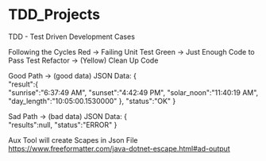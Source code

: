 # TDD_Projects

TDD - Test Driven Development Cases

Following the Cycles
Red 	 ->  Failing Unit Test
Green 	 -> Just Enough Code to Pass Test
Refactor -> (Yellow) Clean Up Code
	
Good Path -> (good data)
JSON Data:
{  
   "result":{  
      "sunrise":"6:37:49 AM",
      "sunset":"4:42:49 PM",
      "solar_noon":"11:40:19 AM",
      "day_length":"10:05:00.1530000"
   },
   "status":"OK"
}

Sad Path -> (bad data)
JSON Data:
{  
   "results":null,
   "status":"ERROR"
}
	
	
Aux Tool will create Scapes in Json File
https://www.freeformatter.com/java-dotnet-escape.html#ad-output
